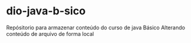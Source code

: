 # dio-java-b-sico
Repósitorio para armazenar conteúdo do curso de java Básico
Alterando conteúdo de arquivo de forma local
